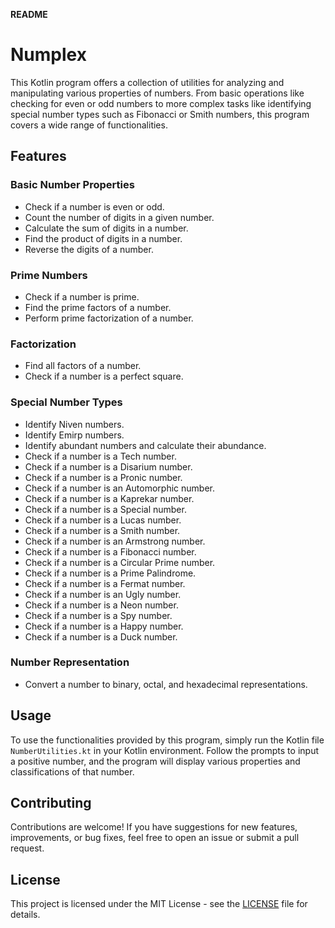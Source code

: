 **README**

# Numplex

This Kotlin program offers a collection of utilities for analyzing and manipulating various properties of numbers. From basic operations like checking for even or odd numbers to more complex tasks like identifying special number types such as Fibonacci or Smith numbers, this program covers a wide range of functionalities.

## Features

### Basic Number Properties
- Check if a number is even or odd.
- Count the number of digits in a given number.
- Calculate the sum of digits in a number.
- Find the product of digits in a number.
- Reverse the digits of a number.

### Prime Numbers
- Check if a number is prime.
- Find the prime factors of a number.
- Perform prime factorization of a number.

### Factorization
- Find all factors of a number.
- Check if a number is a perfect square.

### Special Number Types
- Identify Niven numbers.
- Identify Emirp numbers.
- Identify abundant numbers and calculate their abundance.
- Check if a number is a Tech number.
- Check if a number is a Disarium number.
- Check if a number is a Pronic number.
- Check if a number is an Automorphic number.
- Check if a number is a Kaprekar number.
- Check if a number is a Special number.
- Check if a number is a Lucas number.
- Check if a number is a Smith number.
- Check if a number is an Armstrong number.
- Check if a number is a Fibonacci number.
- Check if a number is a Circular Prime number.
- Check if a number is a Prime Palindrome.
- Check if a number is a Fermat number.
- Check if a number is an Ugly number.
- Check if a number is a Neon number.
- Check if a number is a Spy number.
- Check if a number is a Happy number.
- Check if a number is a Duck number.

### Number Representation
- Convert a number to binary, octal, and hexadecimal representations.

## Usage

To use the functionalities provided by this program, simply run the Kotlin file `NumberUtilities.kt` in your Kotlin environment. Follow the prompts to input a positive number, and the program will display various properties and classifications of that number.

## Contributing

Contributions are welcome! If you have suggestions for new features, improvements, or bug fixes, feel free to open an issue or submit a pull request.

## License

This project is licensed under the MIT License - see the [LICENSE](LICENSE) file for details.

